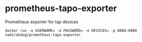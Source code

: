 # prometheus-tapo-exporter
Prometheus exporter for tap devices

`docker run -e USERNAME= -e PASSWORD= -e DEVICES= -p 8080:8080  nadirakdag/prometheus-tapo-exporter`
